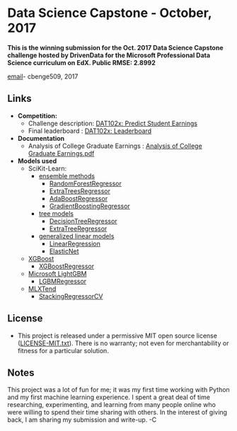 # Data Science Capstone - October, 2017

**This is the winning submission for the Oct. 2017 Data Science Capstone challenge hosted by DrivenData for the Microsoft Professional Data Science curriculum on EdX.  Public RMSE:  2.8992**

[email](mailto:cbenge509@gmail.com)-  cbenge509, 2017

## Links

- **Competition:**
    - Challenge description:  [DAT102x: Predict Student Earnings](https://datasciencecapstone.org/competitions/2/student-earnings/page/6/)
    - Final leaderboard : [DAT102x: Leaderboard](https://datasciencecapstone.org/competitions/2/student-earnings/leaderboard/)
- **Documentation**
    - Analysis of College Graduate Earnings : [Analysis of College Graduate Earnings.pdf](https://github.com/cbenge509/DataScienceCapstone_Oct2017/blob/master/Analysis%20of%20College%20Graduate%20Earnings.pdf)
- **Models used**
    - SciKit-Learn:
        - [ensemble methods](http://scikit-learn.org/stable/modules/classes.html#module-sklearn.ensemble)
            - [RandomForestRegressor](http://scikit-learn.org/stable/modules/generated/sklearn.ensemble.RandomForestRegressor.html)
            - [ExtraTreesRegressor](http://scikit-learn.org/stable/modules/generated/sklearn.ensemble.ExtraTreesRegressor.html)
            - [AdaBoostRegressor](http://scikit-learn.org/stable/modules/generated/sklearn.ensemble.AdaBoostRegressor.html)
            - [GradientBoostingRegressor](http://scikit-learn.org/stable/modules/generated/sklearn.ensemble.GradientBoostingRegressor.html)
        - [tree models](http://scikit-learn.org/stable/modules/classes.html#module-sklearn.tree)
            - [DecisionTreeRegressor](http://scikit-learn.org/stable/modules/generated/sklearn.tree.DecisionTreeRegressor.html#sklearn.tree.DecisionTreeRegressor)
            - [ExtraTreeRegressor](http://scikit-learn.org/stable/modules/generated/sklearn.tree.ExtraTreeRegressor.html#sklearn.tree.ExtraTreeRegressor)
        - [generalized linear models](http://scikit-learn.org/stable/modules/classes.html#module-sklearn.linear_model)
            - [LinearRegression](http://scikit-learn.org/stable/modules/generated/sklearn.linear_model.LinearRegression.html#sklearn.linear_model.LinearRegression)
            - [ElasticNet](http://scikit-learn.org/stable/modules/generated/sklearn.linear_model.ElasticNet.html#sklearn.linear_model.ElasticNet)
    - [XGBoost](https://github.com/dmlc/xgboost)
        - [XGBoostRegressor](http://xgboost.readthedocs.io/en/latest/python/python_api.html)
    - [Microsoft LightGBM](https://github.com/Microsoft/LightGBM)
        - [LGBMRegressor](http://lightgbm.readthedocs.io/en/latest/Python-API.html)
    - [MLXTend](https://github.com/rasbt/mlxtend)
        - [StackingRegressorCV](https://rasbt.github.io/mlxtend/user_guide/regressor/StackingCVRegressor/)
    
## License

- This project is released under a permissive MIT open source license ([LICENSE-MIT.txt](https://github.com/cbenge509/DataScienceCapstone_Oct2017/blob/master/LICENSE-MIT.txt)).  There is no warranty; not even for merchantability or fitness for a particular solution.

## Notes

This project was a lot of fun for me; it was my first time working with Python and my first machine learning experience.  I spent a great deal of time researching, experimenting, and learning from many people online who were willing to spend their time sharing with others.  In the interest of giving back, I am sharing my submission and write-up.  -C
